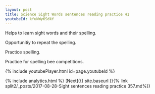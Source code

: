 ```yaml
---
layout: post
title: Science Sight Words sentences reading practice 41
youtubeId: kfuNWy6SdkY
---
```

 
 
Helps to learn sight words and their spelling.

Opportunitiy to repeat the spelling. 

Practice spelling. 
 
Practice for spelling bee competitions. 
 
{% include youtubePlayer.html id=page.youtubeId %}
 
 
{% include analytics.html %} 
[Next]({{ site.baseurl }}{% link  split2/_posts/2017-08-28-Sight sentences reading practice 357.md%})
 
